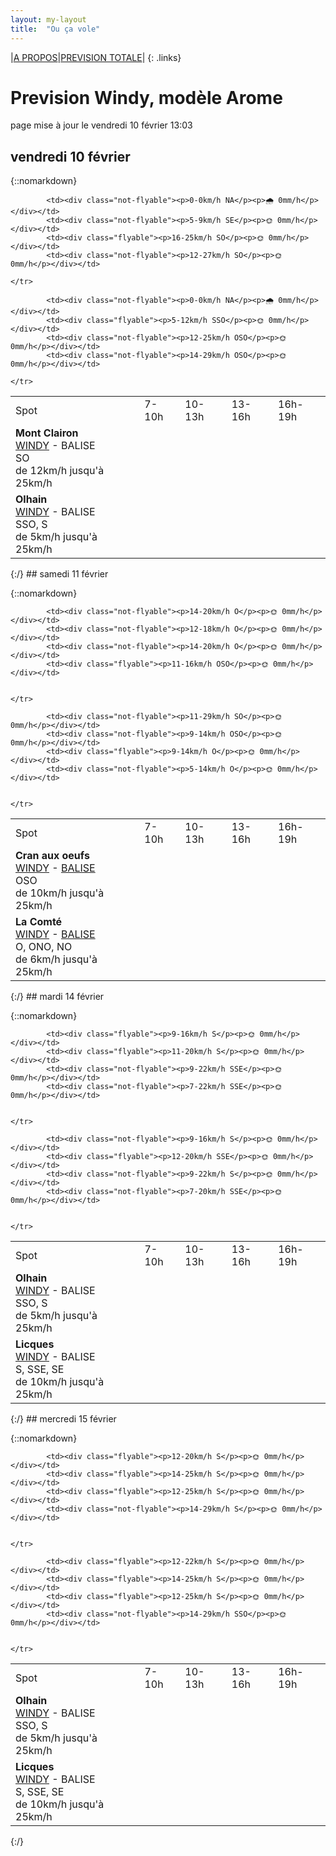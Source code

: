 ```yaml
---
layout: my-layout
title:  "Ou ça vole"
---
```


|[A PROPOS](about)|[PREVISION TOTALE](all)|
{: .links}

# Prevision Windy, modèle Arome
page mise à jour le vendredi 10 février 13:03



## vendredi 10 février

{::nomarkdown}
<table>
  <tbody>
    <tr>
      <td>Spot</td>
      <td>7-10h</td>
      <td>10-13h</td>
      <td>13-16h</td>
      <td>16h-19h</td>
    </tr>
<tr>
        <td><strong>Mont Clairon</strong>  <br><a href="https://windy.com/49.919/2.729?49.515,2.730,8,m:e2magfH">WINDY</a> - <span class="no-balise"> BALISE </span><br> <span class="vent-favorable">SO</span><br><span class="force-vent">de 12km/h jusqu'à 25km/h</span> </td>
        
            <td><div class="not-flyable"><p>0-0km/h NA</p><p>🌧️ 0mm/h</p></div></td>
            <td><div class="not-flyable"><p>5-9km/h SE</p><p>🌞 0mm/h</p></div></td> 
            <td><div class="flyable"><p>16-25km/h SO</p><p>🌞 0mm/h</p></div></td> 
            <td><div class="not-flyable"><p>12-27km/h SO</p><p>🌞 0mm/h</p></div></td> 
        
    </tr>
<tr>
        <td><strong>Olhain</strong>  <br><a href="https://windy.com/50.434/2.586?50.031,2.587,8,m:e3eagft">WINDY</a> - <span class="no-balise"> BALISE </span><br> <span class="vent-favorable">SSO, S</span><br><span class="force-vent">de 5km/h jusqu'à 25km/h</span> </td>
        
            <td><div class="not-flyable"><p>0-0km/h NA</p><p>🌧️ 0mm/h</p></div></td>
            <td><div class="flyable"><p>5-12km/h SSO</p><p>🌞 0mm/h</p></div></td> 
            <td><div class="not-flyable"><p>12-25km/h OSO</p><p>🌞 0mm/h</p></div></td> 
            <td><div class="not-flyable"><p>14-29km/h OSO</p><p>🌞 0mm/h</p></div></td> 
        
    </tr>

</tbody>
</table>
{:/}
## samedi 11 février

{::nomarkdown}
<table>
  <tbody>
    <tr>
      <td>Spot</td>
      <td>7-10h</td>
      <td>10-13h</td>
      <td>13-16h</td>
      <td>16h-19h</td>
    </tr>
<tr>
        <td><strong>Cran aux oeufs</strong>  <br><a href="https://windy.com/50.847/1.584?50.451,1.582,8,m:e3TagdN">WINDY</a> - <span class=""><a href="https://www.meteociel.fr/temps-reel/obs_villes.php?code2=7004">BALISE</a> </span><br> <span class="vent-favorable">OSO</span><br><span class="force-vent">de 10km/h jusqu'à 25km/h</span> </td>
        
            <td><div class="not-flyable"><p>14-20km/h O</p><p>🌞 0mm/h</p></div></td>
            <td><div class="not-flyable"><p>12-18km/h O</p><p>🌞 0mm/h</p></div></td>
            <td><div class="not-flyable"><p>14-20km/h O</p><p>🌞 0mm/h</p></div></td>
            <td><div class="flyable"><p>11-16km/h OSO</p><p>🌞 0mm/h</p></div></td>
            
        
    </tr>
<tr>
        <td><strong>La Comté</strong>  <br><a href="https://windy.com/50.426/2.500?50.025,2.499,8">WINDY</a> - <span class=""><a href="https://balisemeteo.com/balise.php?idBalise=">BALISE</a> </span><br> <span class="vent-favorable">O, ONO, NO</span><br><span class="force-vent">de 6km/h jusqu'à 25km/h</span> </td>
        
            <td><div class="not-flyable"><p>11-29km/h SO</p><p>🌞 0mm/h</p></div></td>
            <td><div class="not-flyable"><p>9-14km/h OSO</p><p>🌞 0mm/h</p></div></td>
            <td><div class="flyable"><p>9-14km/h O</p><p>🌞 0mm/h</p></div></td>
            <td><div class="not-flyable"><p>5-14km/h O</p><p>🌞 0mm/h</p></div></td>
            
        
    </tr>

</tbody>
</table>
{:/}
## mardi 14 février

{::nomarkdown}
<table>
  <tbody>
    <tr>
      <td>Spot</td>
      <td>7-10h</td>
      <td>10-13h</td>
      <td>13-16h</td>
      <td>16h-19h</td>
    </tr>
<tr>
        <td><strong>Olhain</strong>  <br><a href="https://windy.com/50.434/2.586?50.031,2.587,8,m:e3eagft">WINDY</a> - <span class="no-balise"> BALISE </span><br> <span class="vent-favorable">SSO, S</span><br><span class="force-vent">de 5km/h jusqu'à 25km/h</span> </td>
        
            <td><div class="flyable"><p>9-16km/h S</p><p>🌞 0mm/h</p></div></td>
            <td><div class="flyable"><p>11-20km/h S</p><p>🌞 0mm/h</p></div></td>
            <td><div class="not-flyable"><p>9-22km/h SSE</p><p>🌞 0mm/h</p></div></td>
            <td><div class="not-flyable"><p>7-22km/h SSE</p><p>🌞 0mm/h</p></div></td>
            
        
    </tr>
<tr>
        <td><strong>Licques</strong>  <br><a href="https://windy.com/50.786/1.936?50.388,1.934,8">WINDY</a> - <span class="no-balise"> BALISE </span><br> <span class="vent-favorable">S, SSE, SE</span><br><span class="force-vent">de 10km/h jusqu'à 25km/h</span> </td>
        
            <td><div class="not-flyable"><p>9-16km/h S</p><p>🌞 0mm/h</p></div></td>
            <td><div class="flyable"><p>12-20km/h SSE</p><p>🌞 0mm/h</p></div></td>
            <td><div class="not-flyable"><p>9-22km/h S</p><p>🌞 0mm/h</p></div></td>
            <td><div class="not-flyable"><p>7-20km/h SSE</p><p>🌞 0mm/h</p></div></td>
            
        
    </tr>

</tbody>
</table>
{:/}
## mercredi 15 février

{::nomarkdown}
<table>
  <tbody>
    <tr>
      <td>Spot</td>
      <td>7-10h</td>
      <td>10-13h</td>
      <td>13-16h</td>
      <td>16h-19h</td>
    </tr>
<tr>
        <td><strong>Olhain</strong>  <br><a href="https://windy.com/50.434/2.586?50.031,2.587,8,m:e3eagft">WINDY</a> - <span class="no-balise"> BALISE </span><br> <span class="vent-favorable">SSO, S</span><br><span class="force-vent">de 5km/h jusqu'à 25km/h</span> </td>
        
            <td><div class="flyable"><p>12-20km/h S</p><p>🌞 0mm/h</p></div></td>
            <td><div class="flyable"><p>14-25km/h S</p><p>🌞 0mm/h</p></div></td>
            <td><div class="flyable"><p>12-25km/h S</p><p>🌞 0mm/h</p></div></td>
            <td><div class="not-flyable"><p>14-29km/h S</p><p>🌞 0mm/h</p></div></td>
            
        
    </tr>
<tr>
        <td><strong>Licques</strong>  <br><a href="https://windy.com/50.786/1.936?50.388,1.934,8">WINDY</a> - <span class="no-balise"> BALISE </span><br> <span class="vent-favorable">S, SSE, SE</span><br><span class="force-vent">de 10km/h jusqu'à 25km/h</span> </td>
        
            <td><div class="flyable"><p>12-22km/h S</p><p>🌞 0mm/h</p></div></td>
            <td><div class="flyable"><p>14-25km/h S</p><p>🌞 0mm/h</p></div></td>
            <td><div class="flyable"><p>12-25km/h S</p><p>🌞 0mm/h</p></div></td>
            <td><div class="not-flyable"><p>14-29km/h SSO</p><p>🌞 0mm/h</p></div></td>
            
        
    </tr>

</tbody>
</table>
{:/}
